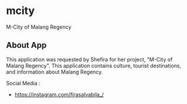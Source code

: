 # mcity

M-City of Malang Regency

## About App

This application was requested by Shefira for her project, "M-City of Malang Regency". 
This application contains culture, tourist destinations, and information about Malang Regency.

Social Media :
- https://instagram.com/firasalvabila_/
